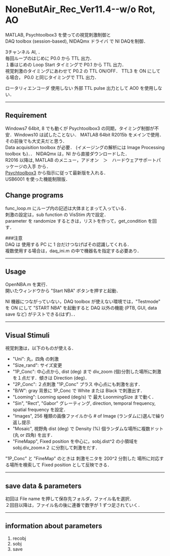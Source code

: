 # NoneButAir_Rec_Ver11.4--w/o Rot, AO

MATLAB, Psychtoolbox3 を使っての視覚刺激制御と  
DAQ toolbox (session-based), NIDAQmx ドライバ で NI DAQを制御．

3チャンネル AI, ．  
毎回ループのはじめに P0.0 から TTL 出力．  
１番はじめの Loop Start タイミングで P0.1 から TTL 出力．  
視覚刺激のタイミングにあわせて P0.2 の TTL ON/OFF．
TTL3 を ON にしてる場合， P0.0 と同じタイミングで TTL 出力．

ロータリィエンコーダ 使用しない
外部 TTL pulse 出力として AO0 を使用しない．

---
## Requirement
Windows7 64bit, 8 でも動くが Psychtoolbox3 の同期，タイミング制御が不安．Windows10 は試したことない．
MATLAB 64bit R2015b をメインで使用．その前後でも大丈夫だと思う．  
Data acquisition toolbox が必要．
\(イメージングの解析には Image Processing toolbox も\)．．
NIDAQmx は，NI から直接ダウンロードした．  
R2016 以降は, MATLAB のメニュー，アドオン　＞　ハードウェアサポートパッケージの入手 から．  
[Psychtoolbox3]("http://psychtoolbox.org/download/") から指示に従って最新版を入れる．  
USB6001 を使った機能制限版．

## Change programs
func_loop.m にループ内の記述は大体まとまって入っている．\
刺激の設定は，sub function の VisStim 内で設定．\
parameter を randomize するときは，リストを作って，get_condition を回す．




###注意  
DAQ は 使用する PC に 1 台だけつなげばその認識してくれる．  
複数使用する場合は，daq_ini.m の中で機器名を指定する必要あり．

---
## Usage
OpenNBA.m を実行．  
開いたウィンドウから "Start NBA" ボタンを押すと起動．

NI 機器につながっていない，DAQ toolbox が使えない環境では，"Testmode" を ON にして "START NBA" を起動すると
DAQ 以外の機能 \(PTB, GUI, data save など\) がテストできる\(はず\)．．

---
## Visual Stimuli
視覚刺激は，以下のものが使える．
* "Uni": 丸，四角 の刺激
* "Size_rand": サイズ変更
* "1P\_Conc": 中心点から, dist \(deg\) まで div\_zoom \(個\)分割した場所に刺激を１点だす．傾きは Direction \(deg\)．
* "2P\_Conc": ２点刺激 "1P\_Conc" プラス 中心点にも刺激を出す．
* "B/W": gray 背景に 1P\_Conc で White または Black で刺激出す．
* "Looming": Looming speed \(deg/s\) で 最大 LoonmingSize まで動く．
* "Sin", "Rect", "Gabor" グレーティング, direction, temporal frequency, spatial frequency を設定．
* "Images", 256 種類の画像ファイルから # of Image \(ランダムに\)選んで繰り返し提示
* "Mosaic", 視野角 dist \(deg\) で Density \(%\) 個ランダムな場所に複数ドット \(丸 or 四角\) を出す．
* "FineMapp", Fixed position を中心に，sobj.dist\^2 の小領域を sobj.div_zoom∧２ に分割して刺激をだす．

"1P\_Conc" と "FineMap" のときは 刺激モニタを 200^2 分割した 場所に対応する場所を検索して Fixed position として反映できる．

---
## save data & parameters
初回は File name を押して保存先フォルダ，ファイル名を選択．  
２回目以降は，ファイル名の後に連番で数字が 1 ずつ足されていく．

---
## information about parameters
1. recobj
2. sobj
3. save

